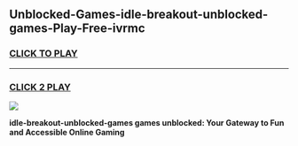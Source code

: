 
## Unblocked-Games-idle-breakout-unblocked-games-Play-Free-ivrmc
<h3>
<a href="https://premium76.site?title=idle-breakout-unblocked-games&ref=21A">CLICK TO PLAY</a></h3>
<hr>

<h3>
<a href="https://premium76.site?title=idle-breakout-unblocked-games&ref=21A">CLICK 2 PLAY</a>
  
</h3>

<a href="https://premium76.site?title=idle-breakout-unblocked-games&ref=21A"><img src="https://clearcache.store/games.png"></a>


**idle-breakout-unblocked-games games unblocked: Your Gateway to Fun and Accessible Online Gaming**
